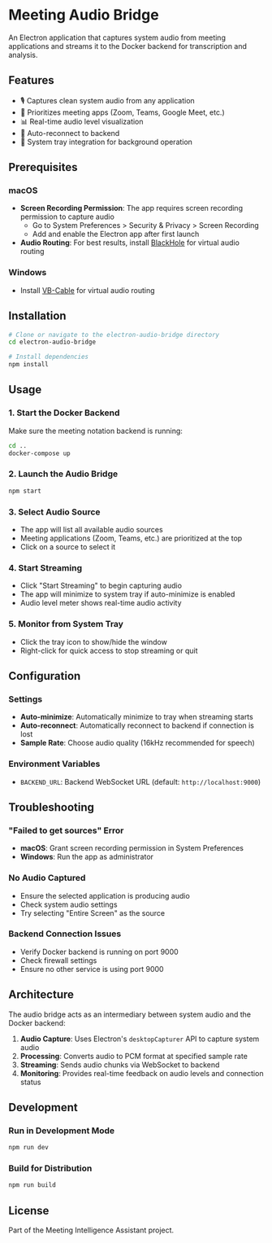 # Meeting Audio Bridge

An Electron application that captures system audio from meeting applications and streams it to the Docker backend for transcription and analysis.

## Features

- 🎙️ Captures clean system audio from any application
- 🎯 Prioritizes meeting apps (Zoom, Teams, Google Meet, etc.)
- 📊 Real-time audio level visualization
- 🔄 Auto-reconnect to backend
- 📱 System tray integration for background operation

## Prerequisites

### macOS
- **Screen Recording Permission**: The app requires screen recording permission to capture audio
  - Go to System Preferences > Security & Privacy > Screen Recording
  - Add and enable the Electron app after first launch
- **Audio Routing**: For best results, install [BlackHole](https://existential.audio/blackhole/) for virtual audio routing

### Windows
- Install [VB-Cable](https://vb-audio.com/Cable/) for virtual audio routing

## Installation

```bash
# Clone or navigate to the electron-audio-bridge directory
cd electron-audio-bridge

# Install dependencies
npm install
```

## Usage

### 1. Start the Docker Backend
Make sure the meeting notation backend is running:
```bash
cd ..
docker-compose up
```

### 2. Launch the Audio Bridge
```bash
npm start
```

### 3. Select Audio Source
- The app will list all available audio sources
- Meeting applications (Zoom, Teams, etc.) are prioritized at the top
- Click on a source to select it

### 4. Start Streaming
- Click "Start Streaming" to begin capturing audio
- The app will minimize to system tray if auto-minimize is enabled
- Audio level meter shows real-time audio activity

### 5. Monitor from System Tray
- Click the tray icon to show/hide the window
- Right-click for quick access to stop streaming or quit

## Configuration

### Settings
- **Auto-minimize**: Automatically minimize to tray when streaming starts
- **Auto-reconnect**: Automatically reconnect to backend if connection is lost
- **Sample Rate**: Choose audio quality (16kHz recommended for speech)

### Environment Variables
- `BACKEND_URL`: Backend WebSocket URL (default: `http://localhost:9000`)

## Troubleshooting

### "Failed to get sources" Error
- **macOS**: Grant screen recording permission in System Preferences
- **Windows**: Run the app as administrator

### No Audio Captured
- Ensure the selected application is producing audio
- Check system audio settings
- Try selecting "Entire Screen" as the source

### Backend Connection Issues
- Verify Docker backend is running on port 9000
- Check firewall settings
- Ensure no other service is using port 9000

## Architecture

The audio bridge acts as an intermediary between system audio and the Docker backend:

1. **Audio Capture**: Uses Electron's `desktopCapturer` API to capture system audio
2. **Processing**: Converts audio to PCM format at specified sample rate
3. **Streaming**: Sends audio chunks via WebSocket to backend
4. **Monitoring**: Provides real-time feedback on audio levels and connection status

## Development

### Run in Development Mode
```bash
npm run dev
```

### Build for Distribution
```bash
npm run build
```

## License

Part of the Meeting Intelligence Assistant project.